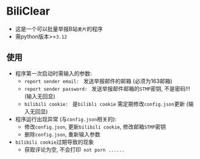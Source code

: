# BiliClear
- 这是一个可以批量举报B站`麦片`的程序
- 需python版本>=`3.12`

## 使用
- 程序第一次启动时需输入的参数:
    - `report sender email: ` 发送举报邮件的邮箱 (必须为163邮箱)
    - `report sender password: ` 发送举报邮件邮箱的`STMP`密钥, 不是密码!!!  (输入无回显)
    - `bilibili cookie: ` 是`bilibli cookie`  需定期修改`config.json`更新 (输入无回显)
- 程序运行出现异常 (与`config.json`相关的):
    - 修改`config.json`, 更新`bilibili cookie`, 修改邮箱`STMP`密钥
    - 删除`config.json`, 重新输入参数
- `bilibili cookie`过期导致的现象
    - 获取评论为空, 不会打印` not porn ......`